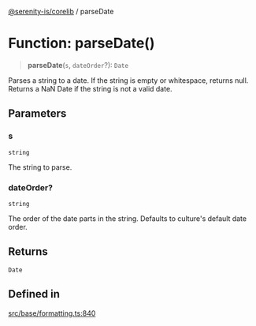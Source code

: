 [@serenity-is/corelib](../README.md) / parseDate

# Function: parseDate()

> **parseDate**(`s`, `dateOrder`?): `Date`

Parses a string to a date. If the string is empty or whitespace, returns null.
Returns a NaN Date if the string is not a valid date.

## Parameters

### s

`string`

The string to parse.

### dateOrder?

`string`

The order of the date parts in the string. Defaults to culture's default date order.

## Returns

`Date`

## Defined in

[src/base/formatting.ts:840](https://github.com/serenity-is/serenity/blob/master/packages/corelib/src/base/formatting.ts#L840)
